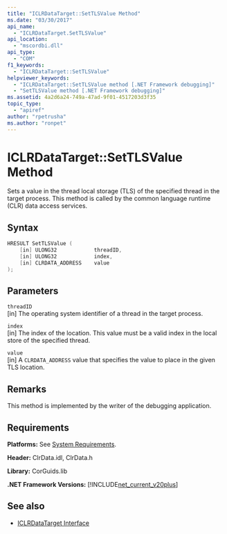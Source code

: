 ```yaml
---
title: "ICLRDataTarget::SetTLSValue Method"
ms.date: "03/30/2017"
api_name: 
  - "ICLRDataTarget.SetTLSValue"
api_location: 
  - "mscordbi.dll"
api_type: 
  - "COM"
f1_keywords: 
  - "ICLRDataTarget::SetTLSValue"
helpviewer_keywords: 
  - "ICLRDataTarget::SetTLSValue method [.NET Framework debugging]"
  - "SetTLSValue method [.NET Framework debugging]"
ms.assetid: 4a2d6a24-749a-47ad-9f01-4517203d3f35
topic_type: 
  - "apiref"
author: "rpetrusha"
ms.author: "ronpet"
---
```

# ICLRDataTarget::SetTLSValue Method
Sets a value in the thread local storage (TLS) of the specified thread in the target process. This method is called by the common language runtime (CLR) data access services.  
  
## Syntax  
  
```cpp  
HRESULT SetTLSValue (  
    [in] ULONG32            threadID,  
    [in] ULONG32            index,  
    [in] CLRDATA_ADDRESS    value  
);  
```  
  
## Parameters  
 `threadID`  
 [in] The operating system identifier of a thread in the target process.  
  
 `index`  
 [in] The index of the location. This value must be a valid index in the local store of the specified thread.  
  
 `value`  
 [in] A `CLRDATA_ADDRESS` value that specifies the value to place in the given TLS location.  
  
## Remarks  
 This method is implemented by the writer of the debugging application.  
  
## Requirements  
 **Platforms:** See [System Requirements](../../../../docs/framework/get-started/system-requirements.md).  
  
 **Header:** ClrData.idl, ClrData.h  
  
 **Library:** CorGuids.lib  
  
 **.NET Framework Versions:** [!INCLUDE[net_current_v20plus](../../../../includes/net-current-v20plus-md.md)]  
  
## See also

- [ICLRDataTarget Interface](../../../../docs/framework/unmanaged-api/debugging/iclrdatatarget-interface.md)
